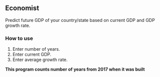 ## Economist

Predict future GDP of your country/state based on current GDP and GDP growth rate.

### How to use

1. Enter number of years.
2. Enter current GDP.
3. Enter average growth rate.

**This program counts number of years from 2017 when it was built**
